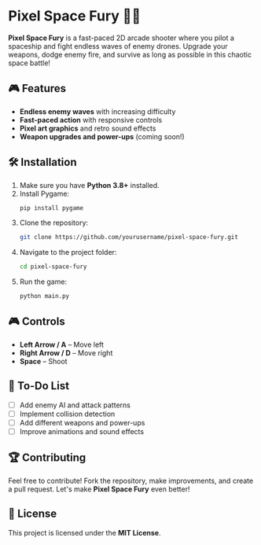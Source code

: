 # Pixel Space Fury 🚀🔥

**Pixel Space Fury** is a fast-paced 2D arcade shooter where you pilot a spaceship and fight endless waves of enemy drones. Upgrade your weapons, dodge enemy fire, and survive as long as possible in this chaotic space battle!

## 🎮 Features
- **Endless enemy waves** with increasing difficulty
- **Fast-paced action** with responsive controls
- **Pixel art graphics** and retro sound effects 
- **Weapon upgrades and power-ups** (coming soon!)

## 🛠 Installation
1. Make sure you have **Python 3.8+** installed. 
2. Install Pygame: 
   ```sh 
   pip install pygame
   ```     
3. Clone the repository:    
   ```sh 
   git clone https://github.com/yourusername/pixel-space-fury.git 
   ```
4. Navigate to the project folder:
   ```sh
   cd pixel-space-fury
   ```
5. Run the game:
   ```sh
   python main.py
   ```

## 🎮 Controls
- **Left Arrow / A** – Move left
- **Right Arrow / D** – Move right
- **Space** – Shoot

## 🚀 To-Do List
- [ ] Add enemy AI and attack patterns
- [ ] Implement collision detection
- [ ] Add different weapons and power-ups
- [ ] Improve animations and sound effects

## 🏆 Contributing
Feel free to contribute! Fork the repository, make improvements, and create a pull request. Let's make **Pixel Space Fury** even better!

## 📜 License
This project is licensed under the **MIT License**.
